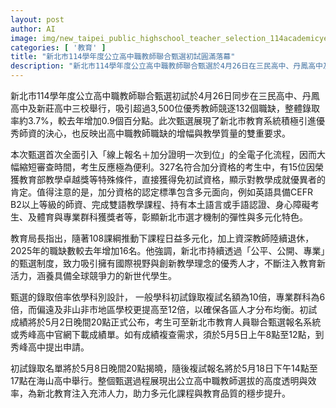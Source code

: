 ```yaml
---
layout: post
author: AI
image: img/new_taipei_public_highschool_teacher_selection_114academicyear.jpg
categories: [ '教育' ]
title: "新北市114學年度公立高中職教師聯合甄選初試圓滿落幕"
description: "新北市114學年度公立高中職教師聯合甄選於4月26日在三民高中、丹鳳高中及新莊高中同步舉行，共吸引超過3,500位教師競逐132個職缺，錄取率約3.7%。此次甄選首次全面採用全電子化報名與加分證明流程，大幅提升審查效率並獲考生好評，展現新北市教育系統對優秀師資及多元選才的高度重視與決心。"
---
```

新北市114學年度公立高中職教師聯合甄選初試於4月26日同步在三民高中、丹鳳高中及新莊高中三校舉行，吸引超過3,500位優秀教師競逐132個職缺，整體錄取率約3.7%，較去年增加0.9個百分點。此次甄選展現了新北市教育系統積極引進優秀師資的決心，也反映出高中職教師職缺的增幅與教學質量的雙重要求。

本次甄選首次全面引入「線上報名＋加分證明一次到位」的全電子化流程，因而大幅縮短審查時間，考生反應極為便利。327名符合加分資格的考生中，有15位因榮獲教育部教學卓越獎等特殊條件，直接獲得免初試資格，顯示對教學成就優異者的肯定。值得注意的是，加分資格的認定標準包含多元面向，例如英語具備CEFR B2以上等級的師資、完成雙語教學課程、持有本土語言或手語認證、身心障礙考生、及體育與專業群科獲獎者等，彰顯新北市選才機制的彈性與多元化特色。

教育局長指出，隨著108課綱推動下課程日益多元化，加上資深教師陸續退休，2025年的職缺數較去年增加16名。他強調，新北市持續透過「公平、公開、專業」的甄選制度，致力吸引擁有國際視野與創新教學理念的優秀人才，不斷注入教育新活力，涵養具備全球競爭力的新世代學生。

甄選的錄取倍率依學科別設計， 一般學科初試錄取複試名額為10倍，專業群科為6倍，而偏遠及非山非市地區學校更提高至12倍，以確保各區人才分布均衡。初試成績將於5月2日晚間20點正式公布，考生可至新北市教育人員聯合甄選報名系統或秀峰高中官網下載成績單。如有成績複查需求，須於5月5日上午8點至12點，到秀峰高中提出申請。

初試錄取名單將於5月8日晚間20點揭曉，隨後複試報名將於5月18日下午14點至17點在海山高中舉行。整個甄選過程展現出公立高中職教師選拔的高度透明與效率，為新北教育注入充沛人力，助力多元化課程與教育品質的穩步提升。